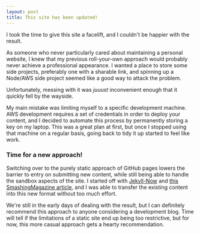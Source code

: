 ```yaml
---
layout: post
title: This site has been updated!
---
```


I took the time to give this site a facelift, and I couldn't be happier with the result.

As someone who never particularly cared about maintaining a personal website, I knew that my previous roll-your-own approach would probably never achieve a professional appearance. I wanted a place to store some side projects, preferably one with a sharable link, and spinning up a Node/AWS side project seemed like a good way to attack the problem.

Unfortunately, messing with it was _juuust_ inconvenient enough that it quickly fell by the wayside.

My main mistake was limiting myself to a specific development machine. AWS development requires a set of credentials in order to deploy your content, and I decided to automate this process by permanently storing a key on my laptop. This was a great plan at first, but once I stopped using that machine on a regular basis, going back to tidy it up started to feel like work.

### Time for a new approach!

Switching over to the purely static approach of GitHub pages lowers the barrier to entry on submitting new content, while still being able to handle the sandbox aspects of the site. I started off with [Jekyll-Now](https://github.com/barryclark/jekyll-now) and [this SmashingMagazine article](https://www.smashingmagazine.com/2014/08/build-blog-jekyll-github-pages/), and I was able to transfer the existing content into this new format without too much effort.

We're still in the early days of dealing with the result, but I can definitely recommend this approach to anyone considering a development blog. Time will tell if the limitations of a static site end up being too restrictive, but for now, this more casual approach gets a hearty recommendation.